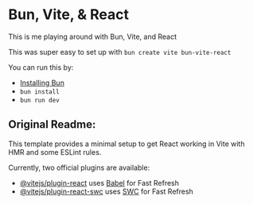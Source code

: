 # Bun, Vite, & React

This is me playing around with Bun, Vite, and React

This was super easy to set up with `bun create vite bun-vite-react`

You can run this by:
* [Installing Bun](https://bun.sh/docs/installation)
* `bun install`
* `bun run dev`

## Original Readme:

This template provides a minimal setup to get React working in Vite with HMR and some ESLint rules.

Currently, two official plugins are available:

- [@vitejs/plugin-react](https://github.com/vitejs/vite-plugin-react/blob/main/packages/plugin-react/README.md) uses [Babel](https://babeljs.io/) for Fast Refresh
- [@vitejs/plugin-react-swc](https://github.com/vitejs/vite-plugin-react-swc) uses [SWC](https://swc.rs/) for Fast Refresh

